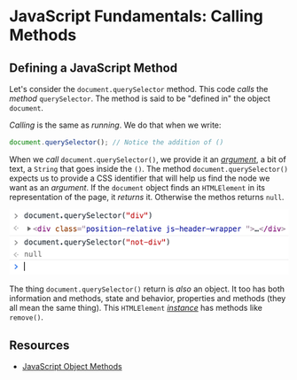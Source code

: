 # JavaScript Fundamentals: Calling Methods

## Defining a JavaScript Method

Let's consider the `document.querySelector` method. This code _calls_ the _method_ `querySelector`. The method is said to be "defined in" the object `document`.

_Calling_ is the same as _running_. We do that when we write:

```javascript
document.querySelector(); // Notice the addition of ()
```

When we _call_ `document.querySelector()`, we provide it an [_argument_](https://developer.mozilla.org/en-US/docs/Web/JavaScript/Reference/Functions/arguments), a bit of text, a `String` that goes inside the `()`. The method `document.querySelector()` expects us to provide a CSS identifier that will help us find the node we want as an _argument_. If the `document` object finds an `HTMLElement` in its representation of the page, it _returns_ it. Otherwise the methos returns `null`.

![Example of the JavaScript querySelector method](/public/images/front-end-web-programming-in-javascript/document-query-selector.png)

The thing `document.querySelector()` return is _also_ an object. It too has both information and methods, state and behavior, properties and methods (they all mean the same thing). This `HTMLElement` [_instance_](https://developer.mozilla.org/en-US/docs/Glossary/Instance) has methods like `remove()`.

## Resources

- [JavaScript Object Methods](https://www.w3schools.com/js/js_object_methods.asp)

